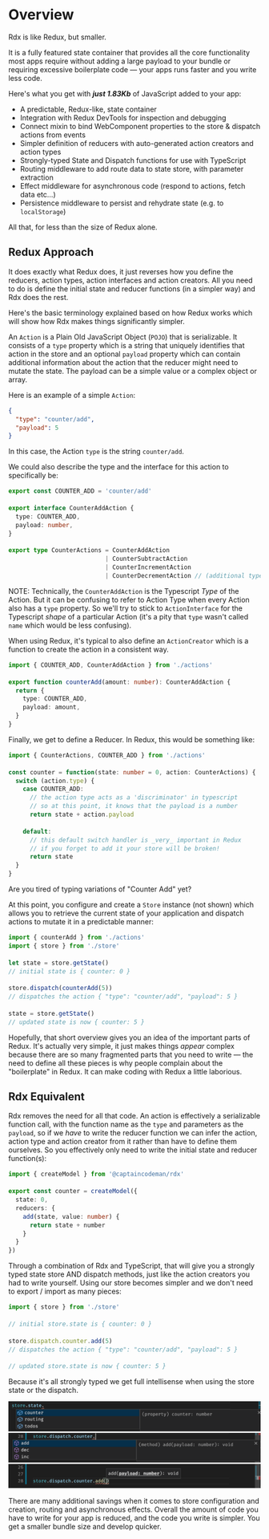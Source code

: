 # Overview

Rdx is like Redux, but smaller.

It is a fully featured state container that provides all the core functionality most apps require without adding a large payload to your bundle or requiring excessive boilerplate code &mdash; your apps runs faster and you write less code.

Here's what you get with **_just 1.83Kb_** of JavaScript added to your app:

* A predictable, Redux-like, state container
* Integration with Redux DevTools for inspection and debugging
* Connect mixin to bind WebComponent properties to the store &amp; dispatch actions from events
* Simpler definition of reducers with auto-generated action creators and action types
* Strongly-typed State and Dispatch functions for use with TypeScript
* Routing middleware to add route data to state store, with parameter extraction
* Effect middleware for asynchronous code (respond to actions, fetch data etc&hellip;)
* Persistence middleware to persist and rehydrate state (e.g. to `localStorage`)

All that, for less than the size of Redux alone.

## Redux Approach

It does exactly what Redux does, it just reverses how you define the reducers, action types, action interfaces and action creators. All you need to do is define the initial state and reducer functions (in a simpler way) and Rdx does the rest.

Here's the basic terminology explained based on how Redux works which will show how Rdx makes things significantly simpler.

An `Action` is a Plain Old JavaScript Object (`POJO`) that is serializable. It consists of a `type` property which is a string that uniquely identifies that action in the store and an optional `payload` property which can contain additional information about the action that the reducer might need to mutate the state. The payload can be a simple value or a complex object or array.

Here is an example of a simple `Action`:

```json
{
  "type": "counter/add",
  "payload": 5
}
```

In this case, the Action `type` is the string `counter/add`.

We could also describe the type and the interface for this action to specifically be:

```ts
export const COUNTER_ADD = 'counter/add'

export interface CounterAddAction {
  type: COUNTER_ADD,
  payload: number,
}

export type CounterActions = CounterAddAction 
                           | CounterSubtractAction
                           | CounterIncrementAction
                           | CounterDecrementAction // (additional types not shown)
```

NOTE: Technically, the `CounterAddAction` is the Typescript _Type_ of the Action. But it can be confusing to refer to Action Type when every Action also has a `type` property. So we'll try to stick to `ActionInterface` for the Typescript _shape_ of a particular Action (it's a pity that `type` wasn't called `name` which would be less confusing).

When using Redux, it's typical to also define an `ActionCreator` which is a function to create the action in a consistent way.

```ts
import { COUNTER_ADD, CounterAddAction } from './actions'

export function counterAdd(amount: number): CounterAddAction {
  return {
    type: COUNTER_ADD,
    payload: amount,
  }
}
```

Finally, we get to define a Reducer. In Redux, this would be something like:

```ts
import { CounterActions, COUNTER_ADD } from './actions'

const counter = function(state: number = 0, action: CounterActions) {
  switch (action.type) {
    case COUNTER_ADD:
      // the action type acts as a 'discriminator' in typescript
      // so at this point, it knows that the payload is a number
      return state + action.payload
    
    default:
      // this default switch handler is _very_ important in Redux
      // if you forget to add it your store will be broken!
      return state
  }
}
```

Are you tired of typing variations of "Counter Add" yet?

At this point, you configure and create a `Store` instance (not shown) which allows you to retrieve the current state of your application and dispatch actions to mutate it in a predictable manner:

```ts
import { counterAdd } from './actions'
import { store } from './store'

let state = store.getState()
// initial state is { counter: 0 }

store.dispatch(counterAdd(5))
// dispatches the action { "type": "counter/add", "payload": 5 }

state = store.getState()
// updated state is now { counter: 5 }
```

Hopefully, that short overview gives you an idea of the important parts of Redux. It's actually very simple, it just makes things _appear_ complex because there are so many fragmented parts that you need to write &mdash; the need to define all these pieces is why people complain about the "boilerplate" in Redux. It can make coding with Redux a little laborious.

## Rdx Equivalent

Rdx removes the need for all that code. An action is effectively a serializable function call, with the function name as the `type` and parameters as the `payload`, so if we _have_ to write the reducer function we can infer the action, action type and action creator from it rather than have to define them ourselves. So you effectively only need to write the initial state and reducer function(s):

```ts
import { createModel } from '@captaincodeman/rdx'

export const counter = createModel({
  state: 0,
  reducers: {
    add(state, value: number) {
      return state + number
    }
  }
})
```

Through a combination of Rdx and TypeScript, that will give you a strongly typed state store AND dispatch methods, just like the action creators you had to write yourself. Using our store becomes simpler and we don't need to export / import as many pieces:

```ts
import { store } from './store'

// initial store.state is { counter: 0 }

store.dispatch.counter.add(5)
// dispatches the action { "type": "counter/add", "payload": 5 }

// updated store.state is now { counter: 5 }
```

Because it's all strongly typed we get full intellisense when using the store state or the dispatch.

![](strongly-typed-state.png)
![](strongly-typed-dispatch.png)
![](dispatch-intellisense.png)

There are many additional savings when it comes to store configuration and creation, routing and asynchronous effects. Overall the amount of code you have to write for your app is reduced, and the code you write is simpler. You get a smaller bundle size and develop quicker.
